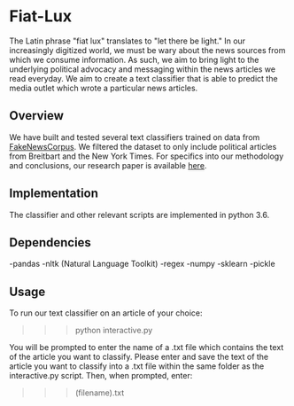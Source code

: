 # Fiat-Lux
The Latin phrase "fiat lux" translates to "let there be light." In our increasingly digitized world, we must be wary about the news sources from which we consume information. As such, we aim to bring light to the underlying political advocacy and messaging within the news articles we read everyday. We aim to create a text classifier that is able to predict the media outlet which wrote a particular news articles.  

## Overview
We have built and tested several text classifiers trained on data from [FakeNewsCorpus](https://github.com/several27/FakeNewsCorpus). We filtered the dataset to only include political articles from Breitbart and the New York Times. For specifics into our methodology and conclusions, our research paper is available [here](https://drive.google.com/file/d/1LHyxv8Y6i90n6bfD-k5HI-Mm2p73wabx/view?usp=sharing). 

## Implementation

The classifier and other relevant scripts are implemented in python 3.6.

## Dependencies
-pandas
-nltk (Natural Language Toolkit)
-regex
-numpy 
-sklearn 
-pickle 

## Usage
To run our text classifier on an article of your choice:

 >>> python interactive.py 
    
You will be prompted to enter the name of a .txt file which contains the text of the article you want to classify. Please enter and save the text of the article you want to classify into a .txt file within the same folder as the interactive.py script. Then, when prompted, enter:
  >>> (filename).txt
  
